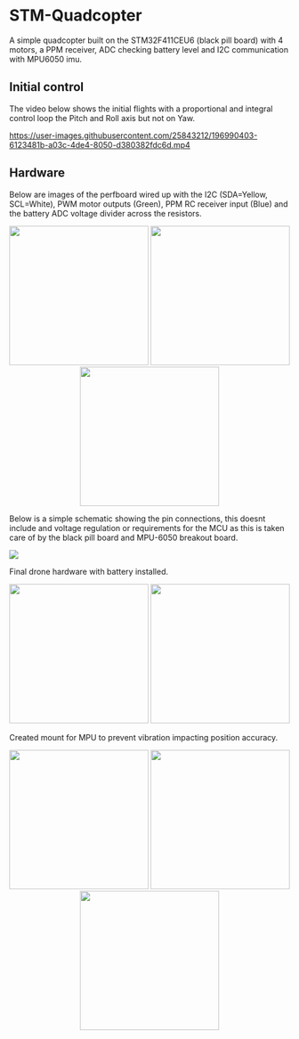# STM-Quadcopter
 A simple quadcopter built on the STM32F411CEU6 (black pill board) with 4 motors, a PPM receiver, ADC checking battery level and I2C communication with MPU6050 imu.
## Initial control
The video below shows the initial flights with a proportional and integral control loop the Pitch and Roll axis but not on Yaw.

https://user-images.githubusercontent.com/25843212/196990403-6123481b-a03c-4de4-8050-d380382fdc6d.mp4
 
## Hardware
Below are images of the perfboard wired up with the I2C (SDA=Yellow, SCL=White), PWM motor outputs (Green), PPM RC receiver input (Blue) and the battery ADC voltage divider across the resistors.
<p align="center">
<img src="https://i.imgur.com/QVK6CNa.jpg" height="250"/>
<img src="https://i.imgur.com/rY7LFSb.jpg" height="250"/>
<img src="https://i.imgur.com/TVj17ee.jpg" height="250"/>
</p>
Below is a simple schematic showing the pin connections, this doesnt include and voltage regulation or requirements for the MCU as this is taken care of by the black pill board and MPU-6050 breakout board.
<p>
<img src="https://svgur.com/i/n7K.svg">
</p>

Final drone hardware with battery installed.
<p align="center">
<img src="https://i.imgur.com/bnJtHOn.jpg" height="250"/>
<img src="https://i.imgur.com/XO1Nh8u.jpg" height="250"/>
</p>

Created mount for MPU to prevent vibration impacting position accuracy.
<p align="center">
<img src="https://i.imgur.com/jWjmiJZ.png" height="250"/>
<img src="https://i.imgur.com/rq2586E.jpg" height="250"/>
<img src="https://i.imgur.com/qWmBAic.jpg" height="250"/>
</p>
